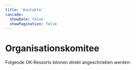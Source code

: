 ```yaml
---
title: 'Kontakte'
cascade:
  showDate: false
  showPagination: false
---
```


Organisationskomitee
====================

Folgende OK-Ressorts können direkt angeschrieben werden:
